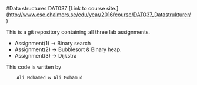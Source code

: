 #Data structures DAT037
[Link to course site.] (http://www.cse.chalmers.se/edu/year/2016/course/DAT037_Datastrukturer/)

This is a git repository containing all three lab assignments.

* Assignment(1) -> Binary search
* Assignment(2) -> Bubblesort & Binary heap.
* Assignment(3) -> Dijkstra

This code is written by

		Ali Mohamed & Ali Mohamud

